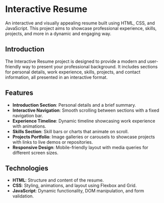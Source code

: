 # Interactive Resume

An interactive and visually appealing resume built using HTML, CSS, and JavaScript. This project aims to showcase professional experience, skills, projects, and more in a dynamic and engaging way.


## Introduction
The Interactive Resume project is designed to provide a modern and user-friendly way to present your professional background. It includes sections for personal details, work experience, skills, projects, and contact information, all presented in an interactive format.

## Features
- **Introduction Section**: Personal details and a brief summary.
- **Interactive Navigation**: Smooth scrolling between sections with a fixed navigation bar.
- **Experience Timeline**: Dynamic timeline showcasing work experience with animations.
- **Skills Section**: Skill bars or charts that animate on scroll.
- **Projects Portfolio**: Image galleries or carousels to showcase projects with links to live demos or repositories.
- **Responsive Design**: Mobile-friendly layout with media queries for different screen sizes.

## Technologies
- **HTML**: Structure and content of the resume.
- **CSS**: Styling, animations, and layout using Flexbox and Grid.
- **JavaScript**: Dynamic functionality, DOM manipulation, and form validation.
